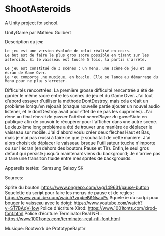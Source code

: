 # ShootAsteroids
A Unity project for school. 

UnityGame par Mathieu Guilbert


Description du jeu:

	Le jeu est une version évoluée de celui réalisé en cours.
	Le but est de faire le plus gros score possible en tirant sur les asteroids. Si le vaisseau est touché 5 fois, la partie s’arrête.  
	
	Le jeu est constitué de 3 scènes : un menu, une scène de jeu et un écran de Game Over.
	Le jeu comporte une musique, en boucle. Elle se lance au démarrage du Menu pour ne plus s'arreter.



Difficultés rencontrées:
	La première grosse difficulté rencontrée a été de garder le même score entre les scènes de jeu et du Game Over. J'ai tout d'abord essayer d'utiliser la méthode DontDestroy, mais cela créait un problème lorsqu'on rejouait (chaque nouvelle partie ajouter un nouvel audio listener, et le dontDestroy avait pour effet de ne pas les supprimés). J'ai donc au final choisit de passer l'attribut scorePlayer du gameState en publique afin de pouvoir le récupérer pour l'afficher dans une autre scene.
	Le deuxième long problème a été de trouver une manière de déplacer le vaisseau sur mobile. J'ai d'abord voulu créer deux flèches Haut et Bas, mais je n'ai pas réussi à faire ce que je souhaitait de cette manière. J'ai alors choisit de déplacer le vaisseau  lorsque l'utilisateur touche n'importe ou sur l'écran (en dehors des boutons Pause et Tir).
	Enfin, le seul gros défaut qui persiste jusqu'à maintenant viens du background; Je n'arrive pas a faire une transition fluide entre mes sprites de backgrounds.

Appareils testés:
-Samsung Galaxy S6


Sources:

Sprite du bouton: https://www.pngrepo.com/svg/149631/pause-button
Squelette du script pour faire les menus de pause et de regles : https://www.youtube.com/watch?v=pbeB9NsaoPs
Squelette du script pour bouger le vaisseau avec le doigt: https://www.youtube.com/watch?v=ST7BAqV-1ow
Police d'écriture Xirod: https://www.1001fonts.com/xirod-font.html
Police d'écriture Terminator Real NFI : https://www.1001fonts.com/terminator-real-nfi-font.html

Musique: Rootwork de PrototypeRaptor
